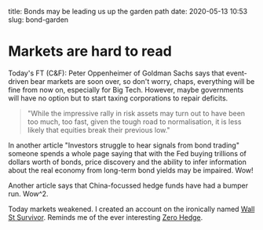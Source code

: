title: Bonds may be leading us up the garden path
date: 2020-05-13 10:53
slug: bond-garden

# Markets are hard to read

Today's FT (C&F): Peter Oppenheimer of Goldman Sachs says that event-driven bear markets are soon over, 
so don't worry, chaps, everything will be fine from now on, especially for Big Tech. 
However, maybe governments will have no option but to start taxing corporations to repair deficits.

>"While the impressive rally in risk assets may turn out to have been too much, too fast, given the tough road to normalisation, it is less likely that equities break their previous low."

In another article "Investors struggle to hear signals from bond trading" someone spends a whole page saying that 
with the Fed buying trillions of dollars worth of bonds, price discovery and the ability
to infer information about the real economy from long-term bond yields may be impaired. Wow!

Another article says that China-focussed hedge funds have had a bumper run. Wow^2.

Today markets weakened. I created an account on the ironically named  [Wall St Survivor](https://app.wallstreetsurvivor.com/dashboard). Reminds me of the ever interesting [Zero Hedge](https://www.zerohedge.com/).